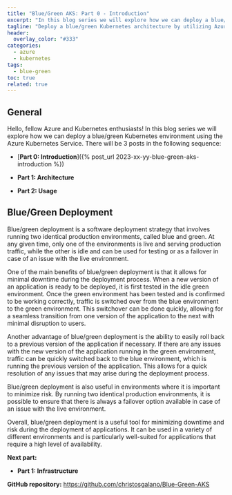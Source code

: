 ```yaml
---
title: "Blue/Green AKS: Part 0 - Introduction"
excerpt: "In this blog series we will explore how we can deploy a blue/green Kubernetes environment using the Azure Kubernetes Service."
tagline: "Deploy a blue/green Kubernetes architecture by utilizing Azure, Bicep, and GitHub"
header:
  overlay_color: "#333"
categories:
  - azure
  - kubernetes
tags:
  - blue-green
toc: true
related: true
---
```


## General

Hello, fellow Azure and Kubernetes enthusiasts! In this blog series we will explore how we can deploy a blue/green Kubernetes environment using the Azure Kubernetes Service. There will be 3 posts in the following sequence:

- [**Part 0: Introduction**]({% post_url 2023-xx-yy-blue-green-aks-introduction %})

- **Part 1: Architecture**

- **Part 2: Usage**

## Blue/Green Deployment

Blue/green deployment is a software deployment strategy that involves running two identical production environments, called blue and green. At any given time, only one of the environments is live and serving production traffic, while the other is idle and can be used for testing or as a failover in case of an issue with the live environment.

One of the main benefits of blue/green deployment is that it allows for minimal downtime during the deployment process. When a new version of an application is ready to be deployed, it is first tested in the idle green environment. Once the green environment has been tested and is confirmed to be working correctly, traffic is switched over from the blue environment to the green environment. This switchover can be done quickly, allowing for a seamless transition from one version of the application to the next with minimal disruption to users.

Another advantage of blue/green deployment is the ability to easily roll back to a previous version of the application if necessary. If there are any issues with the new version of the application running in the green environment, traffic can be quickly switched back to the blue environment, which is running the previous version of the application. This allows for a quick resolution of any issues that may arise during the deployment process.

Blue/green deployment is also useful in environments where it is important to minimize risk. By running two identical production environments, it is possible to ensure that there is always a failover option available in case of an issue with the live environment.

Overall, blue/green deployment is a useful tool for minimizing downtime and risk during the deployment of applications. It can be used in a variety of different environments and is particularly well-suited for applications that require a high level of availability.

**Next part:**

- **Part 1: Infrastructure**

**GitHub repository:** <https://github.com/christosgalano/Blue-Green-AKS>

